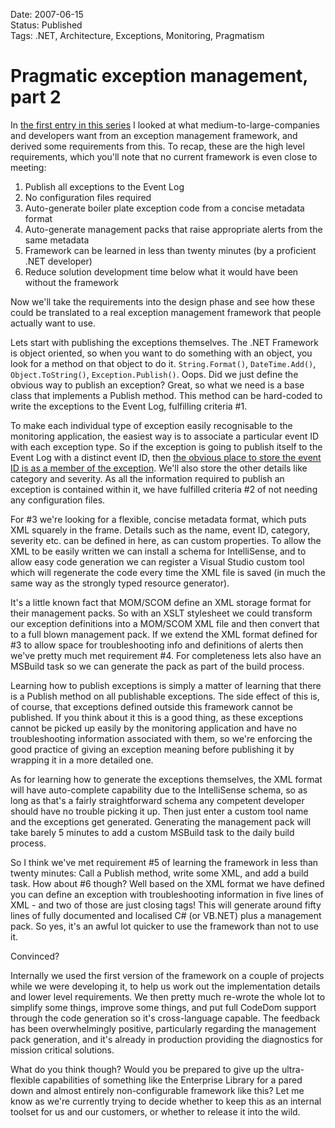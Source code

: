 Date: 2007-06-15  
Status: Published  
Tags: .NET, Architecture, Exceptions, Monitoring, Pragmatism  

# Pragmatic exception management, part 2
    
In [the first entry in this series](/blog/pragmatic-exception-management-part-1) I looked at what medium-to-large-companies and developers want from an exception management framework, and derived some requirements from this. To recap, these are the high level requirements, which you'll note that no current framework is even close to meeting:

1. Publish all exceptions to the Event Log
2. No configuration files required
3. Auto-generate boiler plate exception code from a concise metadata format
4. Auto-generate management packs that raise appropriate alerts from the same metadata
5. Framework can be learned in less than twenty minutes (by a proficient .NET developer)
6. Reduce solution development time below what it would have been without the framework

Now we'll take the requirements into the design phase and see how these could be translated to a real exception management framework that people actually want to use.

Lets start with publishing the exceptions themselves. The .NET Framework is object oriented, so when you want to do something with an object, you look for a method on that object to do it. `String.Format()`, `DateTime.Add()`, `Object.ToString()`, `Exception.Publish()`. Oops. Did we just define the obvious way to publish an exception? Great, so what we need is a base class that implements a Publish method. This method can be hard-coded to write the exceptions to the Event Log, fulfilling criteria #1.

To make each individual type of exception easily recognisable to the monitoring application, the easiest way is to associate a particular event ID with each exception type. So if the exception is going to publish itself to the Event Log with a distinct event ID, then [the obvious place to store the event ID is as a member of the exception](/blog/why-do-we-have-different-types-of-exception). We'll also store the other details like category and severity. As all the information required to publish an exception is contained within it, we have fulfilled criteria #2 of not needing any configuration files.

For #3 we're looking for a flexible, concise metadata format, which puts XML squarely in the frame. Details such as the name, event ID, category, severity etc. can be defined in here, as can custom properties. To allow the XML to be easily written we can install a schema for IntelliSense, and to allow easy code generation we can register a Visual Studio custom tool which will regenerate the code every time the XML file is saved (in much the same way as the strongly typed resource generator).

It's a little known fact that MOM/SCOM define an XML storage format for their management packs. So with an XSLT stylesheet we could transform our exception definitions into a MOM/SCOM XML file and then convert that to a full blown management pack. If we extend the XML format defined for #3 to allow space for troubleshooting info and definitions of alerts then we've pretty much met requirement #4. For completeness lets also have an MSBuild task so we can generate the pack as part of the build process.

Learning how to publish exceptions is simply a matter of learning that there is a Publish method on all publishable exceptions. The side effect of this is, of course, that exceptions defined outside this framework cannot be published. If you think about it this is a good thing, as these exceptions cannot be picked up easily by the monitoring application and have no troubleshooting information associated with them, so we're enforcing the good practice of giving an exception meaning before publishing it by wrapping it in a more detailed one.

As for learning how to generate the exceptions themselves, the XML format will have auto-complete capability due to the IntelliSense schema, so as long as that's a fairly straightforward schema any competent developer should have no trouble picking it up. Then just enter a custom tool name and the exceptions get generated. Generating the management pack will take barely 5 minutes to add a custom MSBuild task to the daily build process.

So I think we've met requirement #5 of learning the framework in less than twenty minutes: Call a Publish method, write some XML, and add a build task. How about #6 though? Well based on the XML format we have defined you can define an exception with troubleshooting information in five lines of XML - and two of those are just closing tags! This will generate around fifty lines of fully documented and localised C# (or VB.NET) plus a management pack. So yes, it's an awful lot quicker to use the framework than not to use it.

Convinced?

Internally we used the first version of the framework on a couple of projects while we were developing it, to help us work out the implementation details and lower level requirements. We then pretty much re-wrote the whole lot to simplify some things, improve some things, and put full CodeDom support through the code generation so it's cross-language capable. The feedback has been overwhelmingly positive, particularly regarding the management pack generation, and it's already in production providing the diagnostics for mission critical solutions.

What do you think though? Would you be prepared to give up the ultra-flexible capabilities of something like the Enterprise Library for a pared down and almost entirely non-configurable framework like this? Let me know as we're currently trying to decide whether to keep this as an internal toolset for us and our customers, or whether to release it into the wild.